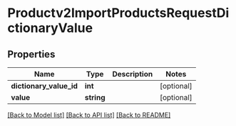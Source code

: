 # Productv2ImportProductsRequestDictionaryValue

## Properties
Name | Type | Description | Notes
------------ | ------------- | ------------- | -------------
**dictionary_value_id** | **int** |  | [optional] 
**value** | **string** |  | [optional] 

[[Back to Model list]](../README.md#documentation-for-models) [[Back to API list]](../README.md#documentation-for-api-endpoints) [[Back to README]](../README.md)


